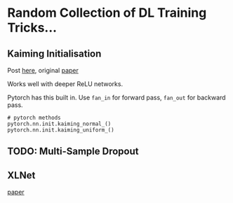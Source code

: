 # Random Collection of DL Training Tricks...


## Kaiming Initialisation

Post [here](https://towardsdatascience.com/what-is-weight-initialization-in-neural-nets-and-why-it-matters-ec45398f99fa), original [paper](https://arxiv.org/abs/1502.01852)

Works well with deeper ReLU networks. 

Pytorch has this built in. Use `fan_in` for forward pass, `fan_out` for backward pass. 

```
# pytorch methods
pytorch.nn.init.kaiming_normal_()
pytorch.nn.init.kaiming_uniform_()
```


## TODO: Multi-Sample Dropout

## XLNet

[paper](https://arxiv.org/abs/1906.08237)
